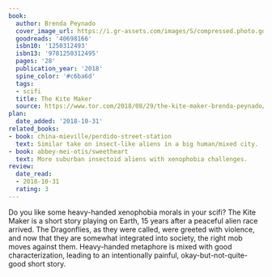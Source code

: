 ```yaml
---
book:
  author: Brenda Peynado
  cover_image_url: https://i.gr-assets.com/images/S/compressed.photo.goodreads.com/books/1535559053l/40698166._SX98_.jpg
  goodreads: '40698166'
  isbn10: '1250312493'
  isbn13: '9781250312495'
  pages: '28'
  publication_year: '2018'
  spine_color: '#c6ba6d'
  tags:
  - scifi
  title: The Kite Maker
  source: https://www.tor.com/2018/08/29/the-kite-maker-brenda-peynado/
plan:
  date_added: '2018-10-31'
related_books:
- book: china-mieville/perdido-street-station
  text: Similar take on insect-like aliens in a big human/mixed city.
- book: abbey-mei-otis/sweetheart
  text: More suburban insectoid aliens with xenophobia challenges.
review:
  date_read:
  - 2018-10-31
  rating: 3
---
```


Do you like some heavy-handed xenophobia morals in your scifi?  The Kite Maker is a short story playing on Earth, 15
years after a peaceful alien race arrived. The Dragonflies, as they were called, were greeted with violence, and now
that they are somewhat integrated into society, the right mob moves against them. Heavy-handed metaphore is mixed with
good characterization, leading to an intentionally painful, okay-but-not-quite-good short story.
